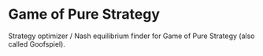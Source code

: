 # Game of Pure Strategy

Strategy optimizer / Nash equilibrium finder for Game of Pure Strategy (also called Goofspiel).


